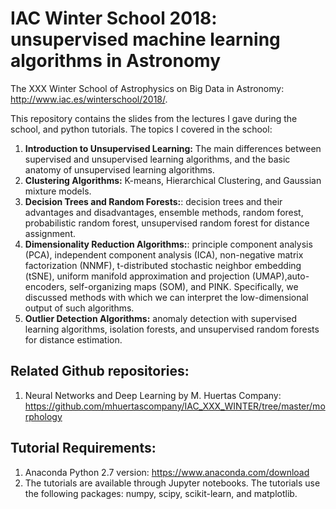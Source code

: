 # IAC Winter School 2018: unsupervised machine learning algorithms in Astronomy
The XXX Winter School of Astrophysics on Big Data in Astronomy: http://www.iac.es/winterschool/2018/.

This repository contains the slides from the lectures I gave during the school, and python tutorials.
The topics I covered in the school:
1. **Introduction to Unsupervised Learning:** The main differences between supervised and unsupervised learning algorithms, and the basic anatomy of unsupervised learning algorithms. 
2. **Clustering Algorithms:** K-means, Hierarchical Clustering, and Gaussian mixture models.
3. **Decision Trees and Random Forests:**: decision trees and their advantages and disadvantages, ensemble methods, random forest, probabilistic random forest, unsupervised random forest for distance assignment.
4. **Dimensionality Reduction Algorithms:**: principle component analysis (PCA), independent component analysis (ICA), non-negative matrix factorization (NNMF), t-distributed stochastic neighbor embedding (tSNE), uniform manifold approximation and projection (UMAP),auto-encoders, self-organizing maps (SOM), and PINK. Specifically, we discussed methods with which we can interpret the low-dimensional output of such algorithms.
5. **Outlier Detection Algorithms:** anomaly detection with supervised learning algorithms, isolation forests, and unsupervised random forests for distance estimation.

## Related Github repositories:
1. Neural Networks and Deep Learning by M. Huertas Company: https://github.com/mhuertascompany/IAC_XXX_WINTER/tree/master/morphology

## Tutorial Requirements:
1. Anaconda Python 2.7 version: https://www.anaconda.com/download
2. The tutorials are available through Jupyter notebooks. The tutorials use the following packages: numpy, scipy, scikit-learn, and matplotlib.
